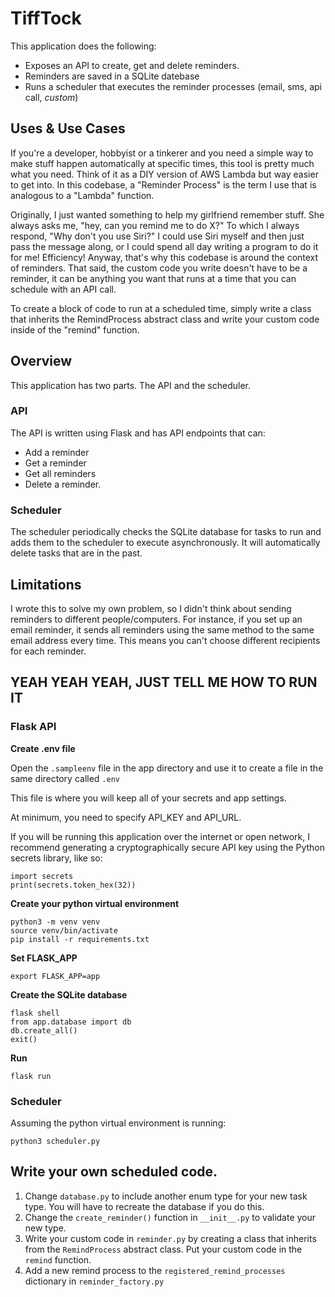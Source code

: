 
# TiffTock
This application does the following:
- Exposes an API to create, get and delete reminders.
- Reminders are saved in a SQLite datebase
- Runs a scheduler that executes the reminder processes (email, sms, api call, *custom*)

## Uses & Use Cases
If you're a developer, hobbyist or a tinkerer and you need a simple way to make stuff happen automatically at specific times, this tool is pretty much what you need. Think of it as a DIY version of AWS Lambda but way easier to get into. In this codebase, a "Reminder Process" is the term I use that is analogous to a "Lambda" function.

Originally, I just wanted something to help my girlfriend remember stuff. She always asks me, "hey, can you remind me to do X?" To which I always respond, "Why don't you use Siri?" I could use Siri myself and then just pass the message along, or I could spend all day writing a program to do it for me! Efficiency! Anyway, that's why this codebase is around the context of reminders. That said, the custom code you write doesn't have to be a reminder, it can be anything you want that runs at a time that you can schedule with an API call.

To create a block of code to run at a scheduled time, simply write a class that inherits the RemindProcess abstract class and write your custom code inside of the "remind" function.

## Overview
This application has two parts. The API and the scheduler. 

### API
The API is written using Flask and has API endpoints that can:
- Add a reminder
- Get a reminder
- Get all reminders
- Delete a reminder.

### Scheduler
The scheduler periodically checks the SQLite database for tasks to run and adds them to the scheduler to execute asynchronously. It will automatically delete tasks that are in the past.

## Limitations
I wrote this to solve my own problem, so I didn't think about sending reminders to different people/computers. For instance, if you set up an email reminder, it sends all reminders using the same method to the same email address every time. This means you can't choose different recipients for each reminder.

## YEAH YEAH YEAH, JUST TELL ME HOW TO RUN IT
### Flask API

**Create .env file**

Open the `.sampleenv` file in the app directory and use it to create a file in the same directory called `.env`

This file is where you will keep all of your secrets and app settings.

At minimum, you need to specify API_KEY and API_URL.

If you will be running this application over the internet or open network, I recommend generating a cryptographically secure API key using the Python secrets library, like so:
```
import secrets
print(secrets.token_hex(32))
```

**Create your python virtual environment**
```
python3 -m venv venv
source venv/bin/activate
pip install -r requirements.txt
```
**Set FLASK_APP**
```
export FLASK_APP=app
```

**Create the SQLite database**
```
flask shell
from app.database import db
db.create_all()
exit()
```

**Run**
```
flask run
```

### Scheduler
Assuming the python virtual environment is running:
```
python3 scheduler.py
```

## Write your own scheduled code.
1. Change `database.py` to include another enum type for your new task type. You will have to recreate the database if you do this.
2. Change the `create_reminder()` function in `__init__.py` to validate your new type.
3. Write your custom code in `reminder.py` by creating a class that inherits from the `RemindProcess` abstract class. Put your custom code in the `remind` function.
4. Add a new remind process to the `registered_remind_processes` dictionary in `reminder_factory.py`
